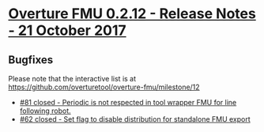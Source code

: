 
# [Overture FMU 0.2.12 - Release Notes - 21 October 2017](https://github.com/overturetool/overture-fmu/milestone/12)

## Bugfixes

Please note that the interactive list is at <https://github.com/overturetool/overture-fmu/milestone/12>
* [#81 closed - Periodic is not respected in tool wrapper FMU for line following robot.](https://github.com/overturetool/overture-fmu/issues/81)
* [#62 closed - Set flag to disable distribution for standalone FMU export](https://github.com/overturetool/overture-fmu/issues/62)
